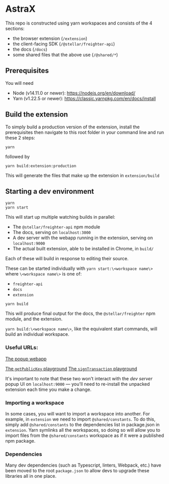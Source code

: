 # AstraX

This repo is constructed using yarn workspaces and consists of the 4 sections:

- the browser extension (`/extension`)
- the client-facing SDK (`/@stellar/freighter-api`)
- the docs (`/docs`)
- some shared files that the above use (`/@shared/*`)

## Prerequisites

You will need

- Node (v14.11.0 or newer): https://nodejs.org/en/download/
- Yarn (v1.22.5 or newer): https://classic.yarnpkg.com/en/docs/install

## Build the extension

To simply build a production version of the extension, install the prerequisites then navigate to this root folder in your command line and run these 2 steps:

```
yarn
```

followed by

```
yarn build:extension:production
```

This will generate the files that make up the extension in `extension/build`

## Starting a dev environment

```
yarn
yarn start
```

This will start up multiple watching builds in parallel:

- The `@stellar/freighter-api` npm module
- The docs, serving on `localhost:3000`
- A dev server with the webapp running in the extension, serving on
  `localhost:9000`
- The actual built extension, able to be installed in Chrome, in `build/`

Each of these will build in response to editing their source.

These can be started individually with `yarn start:\<workspace name\>` where
`\<workspace name\>` is one of:

- `freighter-api`
- `docs`
- `extension`

```
yarn build
```

This will produce final output for the docs, the `@stellar/freighter` npm module, and
the extension.

`yarn build:\<workspace name\>`, like the equivalent start commands, will build
an individual workspace.

### Useful URLs:

[The popup webapp](http://localhost:9000/#/)

[The `getPublicKey` playground](http://localhost:3000/docs/playground/getPublicKey)
[The `signTransaction` playground](http://localhost:3000/docs/playground/signTransaction)

It's important to note that these two won't interact with the _dev server_ popup
UI on `localhost:9000` — you'll need to re-install the unpacked extension each
time you make a change.

### Importing a workspace

In some cases, you will want to import a workspace into another. For example, in
`extension` we need to import `@shared/constants`. To do this, simply add
`@shared/constants` to the dependencies list in package.json in `extension`. Yarn
symlinks all the workspaces, so doing so will allow you to import files from the
`@shared/constants` workspace as if it were a published npm package.

### Dependencies

Many dev dependencies (such as Typescript, linters, Webpack, etc.) have been moved to the root `package.json` to allow devs to upgrade these libraries all in one place.
